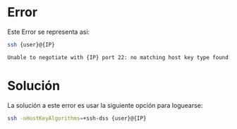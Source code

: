 
# Error

Este Error se representa asi:

```bash
ssh {user}@{IP}

Unable to negotiate with {IP} port 22: no matching host key type found. Their offer: ssh-dss
````


# Solución

La solución a este error es usar la siguiente opción para loguearse:

```bash
ssh -oHostKeyAlgorithms=+ssh-dss {user}@{IP}
```



